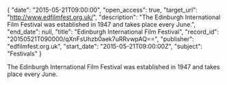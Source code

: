 {
  "date": "2015-05-21T09:00:00", 
  "open_access": true, 
  "target_url": "http://www.edfilmfest.org.uk/", 
  "description": "The Edinburgh International Film Festival was established in 1947 and takes place every June.", 
  "end_date": null, 
  "title": "Edinburgh International Film Festival", 
  "record_id": "20150521T090000/qXnFsUhzb0aek7uRRvwpAQ==", 
  "publisher": "edfilmfest.org.uk", 
  "start_date": "2015-05-21T09:00:00Z", 
  "subject": "Festivals"
}

The Edinburgh International Film Festival was established in 1947 and takes place every June.